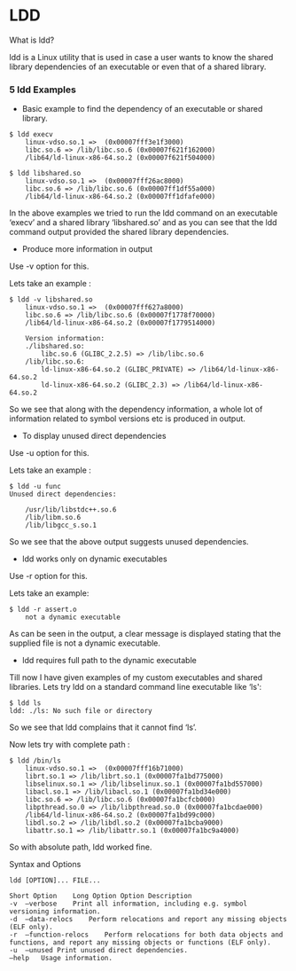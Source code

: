 # LDD

What is ldd?

ldd is a Linux utility that is used in case a user wants to know the shared library dependencies of an executable or even that of a shared library.


### 5 ldd Examples

* Basic example to find the dependency of an executable or shared library.
```
$ ldd execv
	linux-vdso.so.1 =>  (0x00007fff3e1f3000)
	libc.so.6 => /lib/libc.so.6 (0x00007f621f162000)
	/lib64/ld-linux-x86-64.so.2 (0x00007f621f504000)
```
```
$ ldd libshared.so
	linux-vdso.so.1 =>  (0x00007fff26ac8000)
	libc.so.6 => /lib/libc.so.6 (0x00007ff1df55a000)
	/lib64/ld-linux-x86-64.so.2 (0x00007ff1dfafe000)
```

In the above examples we tried to run the ldd command on an executable ‘execv’ and a shared library ‘libshared.so’ and as you can see that the ldd command output provided the shared library dependencies.

* Produce more information in output

Use -v option for this.

Lets take an example :
```
$ ldd -v libshared.so
	linux-vdso.so.1 =>  (0x00007fff627a8000)
	libc.so.6 => /lib/libc.so.6 (0x00007f1778f70000)
	/lib64/ld-linux-x86-64.so.2 (0x00007f1779514000)

	Version information:
	./libshared.so:
		libc.so.6 (GLIBC_2.2.5) => /lib/libc.so.6
	/lib/libc.so.6:
		ld-linux-x86-64.so.2 (GLIBC_PRIVATE) => /lib64/ld-linux-x86-64.so.2
		ld-linux-x86-64.so.2 (GLIBC_2.3) => /lib64/ld-linux-x86-64.so.2
```

So we see that along with the dependency information, a whole lot of information related to symbol versions etc is produced in output.

* To display unused direct dependencies

Use -u option for this.

Lets take an example :
```
$ ldd -u func
Unused direct dependencies:

	/usr/lib/libstdc++.so.6
	/lib/libm.so.6
	/lib/libgcc_s.so.1
```
So we see that the above output suggests unused dependencies.

* ldd works only on dynamic executables

Use -r option for this.

Lets take an example:
```
$ ldd -r assert.o
	not a dynamic executable
```
As can be seen in the output, a clear message is displayed stating that the supplied file is not a dynamic executable.

* ldd requires full path to the dynamic executable

Till now I have given examples of my custom executables and shared libraries. Lets try ldd on a standard command line executable like ‘ls':

```
$ ldd ls
ldd: ./ls: No such file or directory
```

So we see that ldd complains that it cannot find ‘ls’.

Now lets try with complete path :
```
$ ldd /bin/ls
	linux-vdso.so.1 =>  (0x00007fff16b71000)
	librt.so.1 => /lib/librt.so.1 (0x00007fa1bd775000)
	libselinux.so.1 => /lib/libselinux.so.1 (0x00007fa1bd557000)
	libacl.so.1 => /lib/libacl.so.1 (0x00007fa1bd34e000)
	libc.so.6 => /lib/libc.so.6 (0x00007fa1bcfcb000)
	libpthread.so.0 => /lib/libpthread.so.0 (0x00007fa1bcdae000)
	/lib64/ld-linux-x86-64.so.2 (0x00007fa1bd99c000)
	libdl.so.2 => /lib/libdl.so.2 (0x00007fa1bcba9000)
	libattr.so.1 => /lib/libattr.so.1 (0x00007fa1bc9a4000)
```

So with absolute path, ldd worked fine.


Syntax and Options
```
ldd [OPTION]... FILE...
```
```
Short Option	Long Option	Option Description
-v	–verbose	Print all information, including e.g. symbol versioning information.
-d	–data-relocs	Perform relocations and report any missing objects (ELF only).
-r	–function-relocs	Perform relocations for both data objects and functions, and report any missing objects or functions (ELF only).
-u	–unused	Print unused direct dependencies.
–help	Usage information.
```